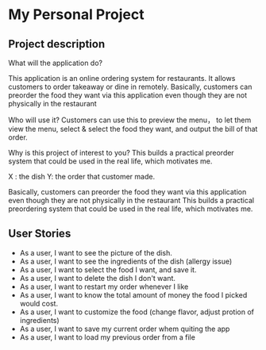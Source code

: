 # My Personal Project

## Project description 

What will the application do?

This application is an online ordering system for restaurants.
It allows customers to order takeaway or dine in remotely.
Basically, customers can preorder the food they want via this application even
though they are not physically in the restaurant

Who will use it?
Customers can use this to preview the menu，
to let them view the menu,
select & select the food they want, and output the bill of that order. 


Why is this project of interest to you?
This builds a practical preorder system that could be used in the real life,
which motivates me.

X : the dish 
Y:  the order that customer made.


Basically, customers can preorder the food they want via this application even though they are not physically in the restaurant
This builds a practical preordering system that could be used in the real life, which motivates me. 

## User Stories
- As a user, I want to see the picture of the dish. 
- As a user, I want to see the ingredients of the dish (allergy issue)
- As a user, I want to select the food I want, and save it. 
- As a user, I want to delete the dish I don't want.
- As a user, I want to restart my order whenever I like 
- As a user, I want to know the total amount of money the food I picked would cost. 
- As a user, I want to customize the food (change flavor, adjust protion of ingredients)
- As a user, I want to save my current order whem quiting the app
- As a user, I want to load my previous order from a file 
